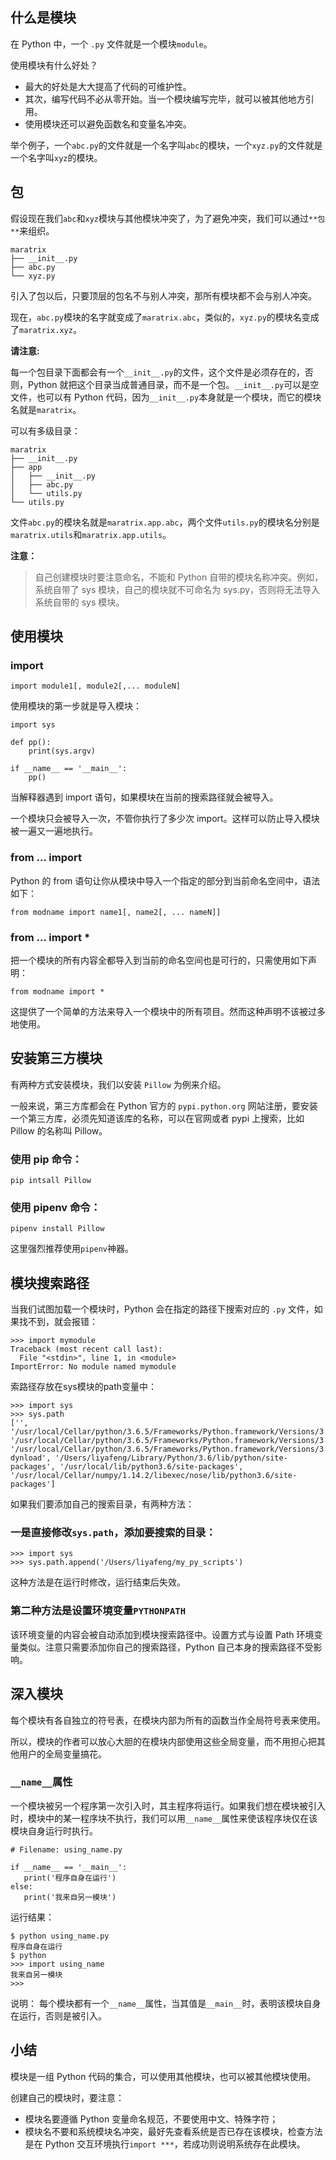 ## 什么是模块
在 Python 中，一个 `.py` 文件就是一个模块`module`。

使用模块有什么好处？
- 最大的好处是大大提高了代码的可维护性。
- 其次，编写代码不必从零开始。当一个模块编写完毕，就可以被其他地方引用。
- 使用模块还可以避免函数名和变量名冲突。

举个例子，一个`abc.py`的文件就是一个名字叫`abc`的模块，一个`xyz.py`的文件就是一个名字叫`xyz`的模块。

## 包

假设现在我们`abc`和`xyz`模块与其他模块冲突了，为了避免冲突，我们可以通过`**包**`来组织。

```
maratrix
├── __init__.py
├── abc.py
└── xyz.py
```

引入了包以后，只要顶层的包名不与别人冲突，那所有模块都不会与别人冲突。

现在，`abc.py`模块的名字就变成了`maratrix.abc`，类似的，`xyz.py`的模块名变成了`maratrix.xyz`。

**请注意:**

每一个包目录下面都会有一个`__init__.py`的文件，这个文件是必须存在的，否则，Python 就把这个目录当成普通目录，而不是一个包。`__init__.py`可以是空文件，也可以有 Python 代码，因为`__init__.py`本身就是一个模块，而它的模块名就是`maratrix`。

可以有多级目录：

```
maratrix
├── __init__.py
├── app
│   ├── __init__.py
│   ├── abc.py
│   └── utils.py
└── utils.py
```

文件`abc.py`的模块名就是`maratrix.app.abc`，两个文件`utils.py`的模块名分别是`maratrix.utils`和`maratrix.app.utils`。

**注意：**

> 自己创建模块时要注意命名，不能和 Python 自带的模块名称冲突。例如，系统自带了 sys 模块，自己的模块就不可命名为 sys.py，否则将无法导入系统自带的 sys 模块。

## 使用模块

### import

```
import module1[, module2[,... moduleN]
```

使用模块的第一步就是导入模块：

```
import sys

def pp():
    print(sys.argv)

if __name__ == '__main__':
    pp()
```

当解释器遇到 import 语句，如果模块在当前的搜索路径就会被导入。

一个模块只会被导入一次，不管你执行了多少次 import。这样可以防止导入模块被一遍又一遍地执行。

### from ... import 

Python 的 from 语句让你从模块中导入一个指定的部分到当前命名空间中，语法如下：

```
from modname import name1[, name2[, ... nameN]]
```

### from ... import *

把一个模块的所有内容全都导入到当前的命名空间也是可行的，只需使用如下声明：

```
from modname import *
```

这提供了一个简单的方法来导入一个模块中的所有项目。然而这种声明不该被过多地使用。

## 安装第三方模块

有两种方式安装模块，我们以安装 `Pillow` 为例来介绍。

一般来说，第三方库都会在 Python 官方的 `pypi.python.org` 网站注册，要安装一个第三方库，必须先知道该库的名称，可以在官网或者 pypi 上搜索，比如 Pillow 的名称叫 Pillow。

### 使用 pip 命令：

```
pip intsall Pillow
```

### 使用 pipenv 命令：

```
pipenv install Pillow
```

这里强烈推荐使用`pipenv`神器。


## 模块搜索路径

当我们试图加载一个模块时，Python 会在指定的路径下搜索对应的 `.py` 文件，如果找不到，就会报错：

```
>>> import mymodule
Traceback (most recent call last):
  File "<stdin>", line 1, in <module>
ImportError: No module named mymodule
```

索路径存放在sys模块的path变量中：

```
>>> import sys
>>> sys.path
['', '/usr/local/Cellar/python/3.6.5/Frameworks/Python.framework/Versions/3.6/lib/python36.zip', '/usr/local/Cellar/python/3.6.5/Frameworks/Python.framework/Versions/3.6/lib/python3.6', '/usr/local/Cellar/python/3.6.5/Frameworks/Python.framework/Versions/3.6/lib/python3.6/lib-dynload', '/Users/liyafeng/Library/Python/3.6/lib/python/site-packages', '/usr/local/lib/python3.6/site-packages', '/usr/local/Cellar/numpy/1.14.2/libexec/nose/lib/python3.6/site-packages']
```

如果我们要添加自己的搜索目录，有两种方法：

### 一是直接修改`sys.path`，添加要搜索的目录：

```
>>> import sys
>>> sys.path.append('/Users/liyafeng/my_py_scripts')
```

这种方法是在运行时修改，运行结束后失效。

### 第二种方法是设置环境变量`PYTHONPATH`

该环境变量的内容会被自动添加到模块搜索路径中。设置方式与设置 Path 环境变量类似。注意只需要添加你自己的搜索路径，Python 自己本身的搜索路径不受影响。

## 深入模块

每个模块有各自独立的符号表，在模块内部为所有的函数当作全局符号表来使用。

所以，模块的作者可以放心大胆的在模块内部使用这些全局变量，而不用担心把其他用户的全局变量搞花。

### `__name__`属性

一个模块被另一个程序第一次引入时，其主程序将运行。如果我们想在模块被引入时，模块中的某一程序块不执行，我们可以用`__name__`属性来使该程序块仅在该模块自身运行时执行。

```
# Filename: using_name.py

if __name__ == '__main__':
   print('程序自身在运行')
else:
   print('我来自另一模块')
```


运行结果：

```
$ python using_name.py
程序自身在运行
$ python
>>> import using_name
我来自另一模块
>>>
```

说明： 每个模块都有一个`__name__`属性，当其值是`__main__`时，表明该模块自身在运行，否则是被引入。

## 小结

模块是一组 Python 代码的集合，可以使用其他模块，也可以被其他模块使用。

创建自己的模块时，要注意：

- 模块名要遵循 Python 变量命名规范，不要使用中文、特殊字符；
- 模块名不要和系统模块名冲突，最好先查看系统是否已存在该模块，检查方法是在 Python 交互环境执行`import ***`，若成功则说明系统存在此模块。
